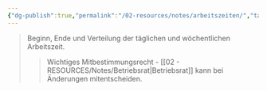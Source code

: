 ```yaml
---
{"dg-publish":true,"permalink":"/02-resources/notes/arbeitszeiten/","tags":["betriebsrat/mitbestimmung","arbeitsorganisation"],"noteIcon":"","updated":"2025-08-28T17:45:54.000+02:00"}
---
```


>Beginn, Ende und Verteilung der täglichen und wöchentlichen Arbeitszeit.
>>Wichtiges Mitbestimmungsrecht - [[02 - RESOURCES/Notes/Betriebsrat\|Betriebsrat]] kann bei Änderungen mitentscheiden.